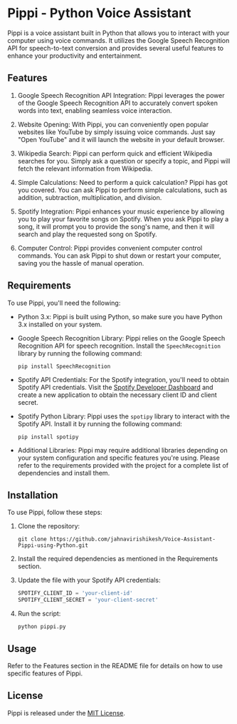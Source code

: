 # Pippi - Python Voice Assistant

Pippi is a voice assistant built in Python that allows you to interact with your computer using voice commands. It utilizes the Google Speech Recognition API for speech-to-text conversion and provides several useful features to enhance your productivity and entertainment.

## Features

1. Google Speech Recognition API Integration: Pippi leverages the power of the Google Speech Recognition API to accurately convert spoken words into text, enabling seamless voice interaction.

2. Website Opening: With Pippi, you can conveniently open popular websites like YouTube by simply issuing voice commands. Just say "Open YouTube" and it will launch the website in your default browser.

3. Wikipedia Search: Pippi can perform quick and efficient Wikipedia searches for you. Simply ask a question or specify a topic, and Pippi will fetch the relevant information from Wikipedia.

4. Simple Calculations: Need to perform a quick calculation? Pippi has got you covered. You can ask Pippi to perform simple calculations, such as addition, subtraction, multiplication, and division.

5. Spotify Integration: Pippi enhances your music experience by allowing you to play your favorite songs on Spotify. When you ask Pippi to play a song, it will prompt you to provide the song's name, and then it will search and play the requested song on Spotify.

6. Computer Control: Pippi provides convenient computer control commands. You can ask Pippi to shut down or restart your computer, saving you the hassle of manual operation.

## Requirements

To use Pippi, you'll need the following:

- Python 3.x: Pippi is built using Python, so make sure you have Python 3.x installed on your system.

- Google Speech Recognition Library: Pippi relies on the Google Speech Recognition API for speech recognition. Install the `SpeechRecognition` library by running the following command:

  ```
  pip install SpeechRecognition
  ```

- Spotify API Credentials: For the Spotify integration, you'll need to obtain Spotify API credentials. Visit the [Spotify Developer Dashboard](https://developer.spotify.com/dashboard/) and create a new application to obtain the necessary client ID and client secret.

- Spotify Python Library: Pippi uses the `spotipy` library to interact with the Spotify API. Install it by running the following command:

  ```
  pip install spotipy
  ```

- Additional Libraries: Pippi may require additional libraries depending on your system configuration and specific features you're using. Please refer to the requirements provided with the project for a complete list of dependencies and install them.


## Installation

To use Pippi, follow these steps:

1. Clone the repository:

   ```
   git clone https://github.com/jahnavirishikesh/Voice-Assistant-Pippi-using-Python.git
   ```

2. Install the required dependencies as mentioned in the Requirements section.

3. Update the file with your Spotify API credentials:

   ```python
   SPOTIFY_CLIENT_ID = 'your-client-id'
   SPOTIFY_CLIENT_SECRET = 'your-client-secret'
   ```

4. Run the script:

   ```
   python pippi.py
   ```

## Usage

Refer to the Features section in the README file for details on how to use specific features of Pippi.


## License

Pippi is released under the [MIT License](https://opensource.org/licenses/MIT).
